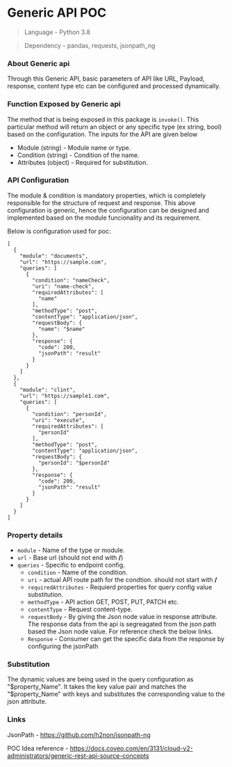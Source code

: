 # Generic API POC

> Language - Python 3.8

> Dependency - pandas, requests, jsonpath_ng

### About Generic api
Through this Generic API, basic parameters of API like URL, Payload, response, content type etc can be configured and processed dynamically.
	
### Function Exposed by Generic api
The method that is being exposed in this package is `invoke()`. This particular method will return an object or any specific type (ex string, bool) based on the configuration. The inputs for the API are given below
	
- Module (string) - Module name or type.
- Condition (string) - Condition of the name.
- Attributes (object) - Required for substitution.

### API Configuration 
The module & condition is mandatory properties, which is completely responsible for the structure of request and response. This above configuration is generic, hence the configuration can be designed and implemented based on the module funcionality and its requirement.

Below is configuration used for poc:
```SH
[
  {
    "module": "documents",
    "url": "https://sample.com",
    "queries": [
      {
        "condition": "nameCheck",
        "uri": "name-check",
        "requiredAttributes": [
          "name"
        ],
        "methodType": "post",
        "contentType": "application/json",
        "requestBody": {
          "name": "$name"
        },
        "response": {
          "code": 200,
          "jsonPath": "result"
        }
      }
    ]
  },
  {
    "module": "clint",
    "url": "https://sample1.com",
    "queries": [
      {
        "condition": "personId",
        "uri": "execute",
        "requiredAttributes": [
          "personId"
        ],
        "methodType": "post",
        "contentType": "application/json",
        "requestBody": {
          "personId": "$personId"
        },
        "response": {
          "code": 200,
          "jsonPath": "result"
        }
      }
    ]
  }
]
```

### Property details
- `module` - Name of the type or module.
- `url` - Base url (should not end with **/**)
- `queries` - Specific to endpoint config.
	- `condition` - Name of the condition.
	- `uri` - actual API route path for the condtion. should not start with **/**
	- `requiredAttributes` - Requierd properties for query config value substitution.
	- `methodType` - API action GET, POST, PUT, PATCH etc.
	- `contentType` - Request content-type.
	- `requestBody` - By giving the Json node value in response attribute. The response data from the api is segreagated from the json path based the Json node value. For reference check the below links.
	- `Response` - Consumer can get the specific data from the response by configuring the jsonPath
		 
### Substitution
The dynamic values are being used in the query configuration as "$property_Name". It takes the key value pair and matches the "$property_Name" with keys and substitutes the corresponding value to the json attribute. 
	
### Links 
JsonPath - https://github.com/h2non/jsonpath-ng

POC Idea reference -  https://docs.coveo.com/en/3131/cloud-v2-administrators/generic-rest-api-source-concepts
